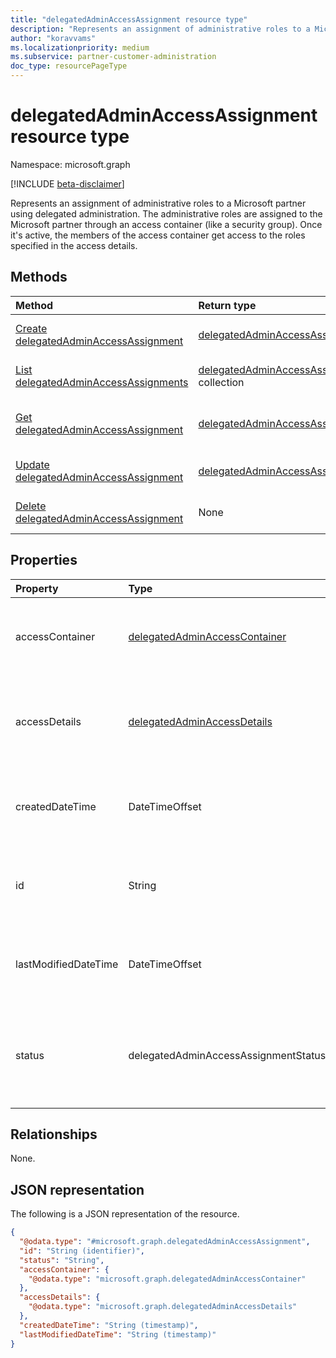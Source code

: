 ```yaml
---
title: "delegatedAdminAccessAssignment resource type"
description: "Represents an assignment of administrative roles to a Microsoft partner's access container."
author: "koravvams"
ms.localizationpriority: medium
ms.subservice: partner-customer-administration
doc_type: resourcePageType
---
```


# delegatedAdminAccessAssignment resource type

Namespace: microsoft.graph

[!INCLUDE [beta-disclaimer](../../includes/beta-disclaimer.md)]

Represents an assignment of administrative roles to a Microsoft partner using delegated administration. The administrative roles are assigned to the Microsoft partner through an access container (like a security group). Once it's active, the members of the access container get access to the roles specified in the access details.

## Methods
|Method|Return type|Description|
|:---|:---|:---|
|[Create delegatedAdminAccessAssignment](../api/delegatedadminrelationship-post-accessassignments.md)|[delegatedAdminAccessAssignment](delegatedadminaccessassignment.md)|Create a new **delegatedAdminAccessAssignment** object.|
|[List delegatedAdminAccessAssignments](../api/delegatedadminrelationship-list-accessassignments.md)|[delegatedAdminAccessAssignment](delegatedadminaccessassignment.md) collection|Get a list of the **delegatedAdminAccessAssignment** objects and their properties.|
|[Get delegatedAdminAccessAssignment](../api/delegatedadminaccessassignment-get.md)|[delegatedAdminAccessAssignment](delegatedadminaccessassignment.md)|Read the properties and relationships of a **delegatedAdminAccessAssignment** object.|
|[Update delegatedAdminAccessAssignment](../api/delegatedadminaccessassignment-update.md)|[delegatedAdminAccessAssignment](delegatedadminaccessassignment.md)|Update the properties of a **delegatedAdminAccessAssignment** object.|
|[Delete delegatedAdminAccessAssignment](../api/delegatedadminaccessassignment-delete.md)|None|Delete a **delegatedAdminAccessAssignment** object.|

## Properties
|Property|Type|Description|
|:---|:---|:---|
|accessContainer|[delegatedAdminAccessContainer](../resources/delegatedadminaccesscontainer.md)|The access container through which members are assigned access. For example, a security group.|
|accessDetails|[delegatedAdminAccessDetails](../resources/delegatedadminaccessdetails.md)|The access details containing the identifiers of the administrative roles that the partner is assigned in the customer tenant.|
|createdDateTime|DateTimeOffset|The date and time in ISO 8601 format and in UTC time when the access assignment was created. Read-only.|
|id|String|The unique identifier of the access assignment. Read-only. Inherited from [entity](../resources/entity.md).|
|lastModifiedDateTime|DateTimeOffset|The date and time in ISO 8601 and in UTC time when this access assignment was last modified. Read-only.|
|status|delegatedAdminAccessAssignmentStatus|The status of the access assignment. Read-only. The possible values are: `pending`, `active`, `deleting`, `deleted`, `error`, `unknownFutureValue`.|

## Relationships
None.

## JSON representation
The following is a JSON representation of the resource.
<!-- {
  "blockType": "resource",
  "@odata.type": "microsoft.graph.delegatedAdminAccessAssignment",
  "openType": false
}
-->
``` json
{
  "@odata.type": "#microsoft.graph.delegatedAdminAccessAssignment",
  "id": "String (identifier)",
  "status": "String",
  "accessContainer": {
    "@odata.type": "microsoft.graph.delegatedAdminAccessContainer"
  },
  "accessDetails": {
    "@odata.type": "microsoft.graph.delegatedAdminAccessDetails"
  },
  "createdDateTime": "String (timestamp)",
  "lastModifiedDateTime": "String (timestamp)"
}
```

